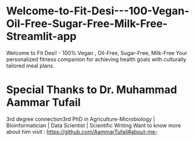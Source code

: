 # Welcome-to-Fit-Desi---100-Vegan-Oil-Free-Sugar-Free-Milk-Free-Streamlit-app
Welcome to Fit Desi! - 100% Vegan , Oil-Free, Sugar-Free, Milk-Free Your personalized fitness companion for achieving health goals with culturally tailored meal plans.

# Special Thanks to Dr. Muhammad Aammar Tufail
3rd degree connection3rd
PhD in Agriculture-Microbiology | Bioinformatician | Data Scientist | Scientific Writing
Want to know more about him visit : https://github.com/AammarTufail#about-me-
